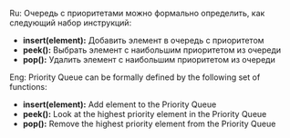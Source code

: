 Ru:
	Очередь с приоритетами можно формально определить, как следующий набор инструкций:
- **insert(element):** Добавить элемент в очередь с приоритетом 
- **peek():** Выбрать элемент с наибольшим приоритетом из очереди
- **pop():** Удалить элемент с наибольшим приоритетом из очереди

Eng:
	Priority Queue can be formally defined by the following set of functions:
- **insert(element):** Add element to the Priority Queue  
- **peek():** Look at the highest priority element in the Priority Queue
- **pop():** Remove the highest priority element from the Priority Queue
